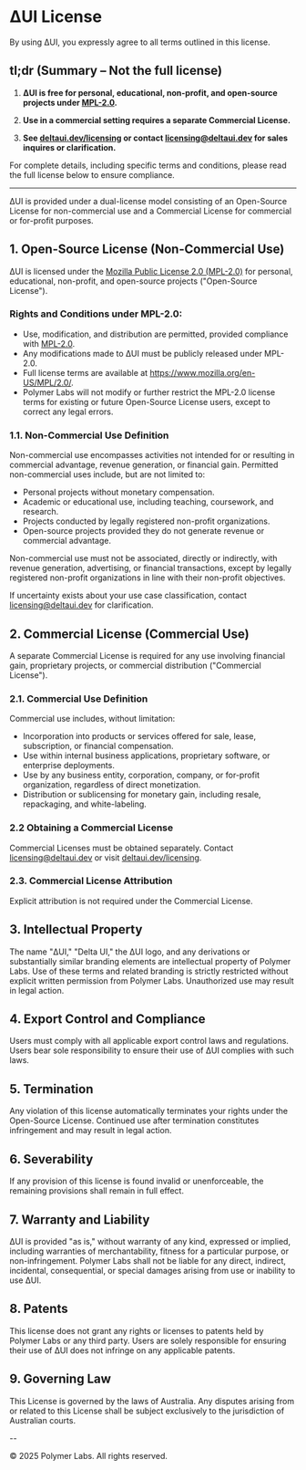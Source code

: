 # ΔUI License

By using ΔUI, you expressly agree to all terms outlined in this license.

## tl;dr (Summary – Not the full license)

1. **ΔUI is free for personal, educational, non-profit, and open-source projects under [MPL-2.0](https://www.mozilla.org/en-US/MPL/2.0/).**

2. **Use in a commercial setting requires a separate Commercial License.**

3. **See [deltaui.dev/licensing](deltaui.dev/licensing) or contact [licensing@deltaui.dev](mailto:licensing@deltaui.dev) for sales inquires or clarification.**

For complete details, including specific terms and conditions, please read the full license below to ensure compliance.

---

ΔUI is provided under a dual-license model consisting of an Open-Source License for non-commercial use and a Commercial License for commercial or for-profit purposes.

## 1. Open-Source License (Non-Commercial Use)

ΔUI is licensed under the [Mozilla Public License 2.0 (MPL-2.0)]((https://www.mozilla.org/en-US/MPL/2.0/)) for personal, educational, non-profit, and open-source projects ("Open-Source License").

### Rights and Conditions under MPL-2.0:
- Use, modification, and distribution are permitted, provided compliance with [MPL-2.0](https://www.mozilla.org/en-US/MPL/2.0/).
- Any modifications made to ΔUI must be publicly released under MPL-2.0.
- Full license terms are available at https://www.mozilla.org/en-US/MPL/2.0/.
- Polymer Labs will not modify or further restrict the MPL-2.0 license terms for existing or future Open-Source License users, except to correct any legal errors.

### 1.1. Non-Commercial Use Definition

Non-commercial use encompasses activities not intended for or resulting in commercial advantage, revenue generation, or financial gain. Permitted non-commercial uses include, but are not limited to:
- Personal projects without monetary compensation.
- Academic or educational use, including teaching, coursework, and research.
- Projects conducted by legally registered non-profit organizations.
- Open-source projects provided they do not generate revenue or commercial advantage.

Non-commercial use must not be associated, directly or indirectly, with revenue generation, advertising, or financial transactions, except by legally registered non-profit organizations in line with their non-profit objectives.

If uncertainty exists about your use case classification, contact [licensing@deltaui.dev](mailto:sales@deltaui.dev) for clarification.

## 2. Commercial License (Commercial Use)

A separate Commercial License is required for any use involving financial gain, proprietary projects, or commercial distribution ("Commercial License").

### 2.1. Commercial Use Definition

Commercial use includes, without limitation:
- Incorporation into products or services offered for sale, lease, subscription, or financial compensation.
- Use within internal business applications, proprietary software, or enterprise deployments.
- Use by any business entity, corporation, company, or for-profit organization, regardless of direct monetization.
- Distribution or sublicensing for monetary gain, including resale, repackaging, and white-labeling.

### 2.2 Obtaining a Commercial License

Commercial Licenses must be obtained separately. Contact [licensing@deltaui.dev](mailto:sales@deltaui.dev) or visit [deltaui.dev/licensing](deltaui.dev/licensing).

### 2.3. Commercial License Attribution

Explicit attribution is not required under the Commercial License.

## 3. Intellectual Property

The name "ΔUI," "Delta UI," the ΔUI logo, and any derivations or substantially similar branding elements are intellectual property of Polymer Labs. Use of these terms and related branding is strictly restricted without explicit written permission from Polymer Labs. Unauthorized use may result in legal action.

## 4. Export Control and Compliance

Users must comply with all applicable export control laws and regulations. Users bear sole responsibility to ensure their use of ΔUI complies with such laws.

## 5. Termination

Any violation of this license automatically terminates your rights under the Open-Source License. Continued use after termination constitutes infringement and may result in legal action.

## 6. Severability

If any provision of this license is found invalid or unenforceable, the remaining provisions shall remain in full effect.

## 7. Warranty and Liability

ΔUI is provided "as is," without warranty of any kind, expressed or implied, including warranties of merchantability, fitness for a particular purpose, or non-infringement. Polymer Labs shall not be liable for any direct, indirect, incidental, consequential, or special damages arising from use or inability to use ΔUI.

## 8. Patents

This license does not grant any rights or licenses to patents held by Polymer Labs or any third party. Users are solely responsible for ensuring their use of ΔUI does not infringe on any applicable patents.

## 9. Governing Law

This License is governed by the laws of Australia. Any disputes arising from or related to this License shall be subject exclusively to the jurisdiction of Australian courts.

--

© 2025 Polymer Labs. All rights reserved.
